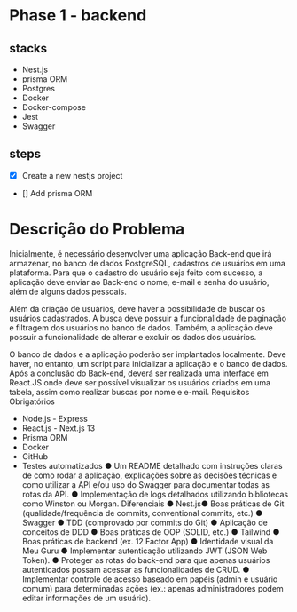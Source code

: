 # Phase 1 - backend

## stacks
- Nest.js 
- prisma ORM
- Postgres
- Docker
- Docker-compose
- Jest
- Swagger 

## steps
- [x] Create a new nestjs project
- [] Add prisma ORM



# Descrição do Problema
Inicialmente, é necessário desenvolver uma aplicação Back-end que irá
armazenar, no banco de dados PostgreSQL, cadastros de usuários em uma
plataforma. Para que o cadastro do usuário seja feito com sucesso, a
aplicação deve enviar ao Back-end o nome, e-mail e senha do usuário, além
de alguns dados pessoais.

Além da criação de usuários, deve haver a possibilidade de buscar os
usuários cadastrados. A busca deve possuir a funcionalidade de paginação e
filtragem dos usuários no banco de dados. Também, a aplicação deve possuir
a funcionalidade de alterar e excluir os dados dos usuários.

O banco de dados e a aplicação poderão ser implantados localmente. Deve
haver, no entanto, um script para inicializar a aplicação e o banco de dados.
Após a conclusão do Back-end, deverá ser realizada uma interface em
React.JS onde deve ser possível visualizar os usuários criados em uma
tabela, assim como realizar buscas por nome e e-mail.
Requisitos Obrigatórios

- Node.js - Express
- React.js - Next.js 13
- Prisma ORM
- Docker
- GitHub
- Testes automatizados
● Um README detalhado com instruções claras de como rodar a
aplicação, explicações sobre as decisões técnicas e como utilizar a API
e/ou uso do Swagger para documentar todas as rotas da API.
● Implementação de logs detalhados utilizando bibliotecas como Winston
ou Morgan.
Diferenciais
● Nest.js● Boas práticas de Git (qualidade/frequência de commits, conventional
commits, etc.)
● Swagger
● TDD (comprovado por commits do Git)
● Aplicação de conceitos de DDD
● Boas práticas de OOP (SOLID, etc.)
● Tailwind
● Boas práticas de backend (ex. 12 Factor App)
● Identidade visual da Meu Guru
● Implementar autenticação utilizando JWT (JSON Web Token).
● Proteger as rotas do back-end para que apenas usuários autenticados
possam acessar as funcionalidades de CRUD.
● Implementar controle de acesso baseado em papéis (admin e usuário
comum) para determinadas ações (ex.: apenas administradores podem
editar informações de um usuário).